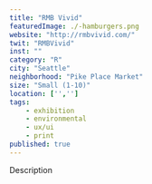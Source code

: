 ```yaml
---
title: "RMB Vivid"
featuredImage: ./-hamburgers.png
website: "http://rmbvivid.com/"
twit: "RMBVivid"
inst: ""
category: "R"
city: "Seattle"
neighborhood: "Pike Place Market"
size: "Small (1-10)"
location: ['','']
tags:
    - exhibition
    - environmental
    - ux/ui
    - print
published: true
---
```


Description
